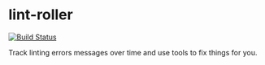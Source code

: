 lint-roller
===========
[![Build Status](https://travis-ci.com/Kilo59/lint-roller.svg?branch=master)](https://travis-ci.com/Kilo59/lint-roller)

Track linting errors messages over time and use tools to fix things for you.
